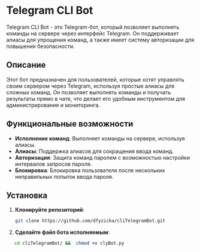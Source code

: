 # Telegram CLI Bot

Telegram CLI Bot - это Telegram-бот, который позволяет выполнять команды на сервере через интерфейс Telegram. Он поддерживает алиасы для упрощения команд, а также имеет систему авторизации для повышения безопасности.

## Описание

Этот бот предназначен для пользователей, которые хотят управлять своим сервером через Telegram, используя простые алиасы для сложных команд. Он позволяет выполнять команды и получать результаты прямо в чате, что делает его удобным инструментом для администрирования и мониторинга.

## Функциональные возможности

- **Исполнение команд**: Выполняет команды на сервере, используя алиасы.
- **Алиасы**: Поддержка алиасов для сокращения ввода команд.
- **Авторизация**: Защита команд паролем с возможностью настройки интервалов запросов пароля.
- **Блокировка**: Блокировка пользователя после нескольких неправильных попыток ввода пароля.

## Установка

1. **Клонируйте репозиторий**:
   ```bash
   git clone https://github.com/dfyzicka/cliTelegramBot.git
2. **Сделайте файл бота исполняемым**:   
```bash
   cd cliTelegramBot/ &&  chmod +x clyBot.py


